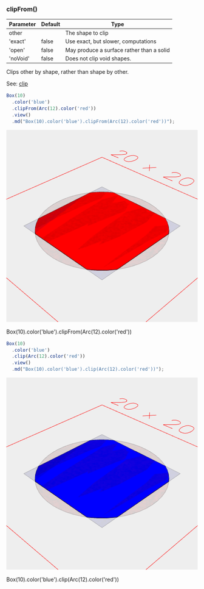 ### clipFrom()
Parameter|Default|Type
---|---|---
other||The shape to clip
'exact'|false|Use exact, but slower, computations
'open'|false|May produce a surface rather than a solid
'noVoid'|false|Does not clip void shapes.
Clips other by shape, rather than shape by other.

See: [clip](../../nb/api/clip.md)

```JavaScript
Box(10)
  .color('blue')
  .clipFrom(Arc(12).color('red'))
  .view()
  .md("Box(10).color('blue').clipFrom(Arc(12).color('red'))");
```

![Image](clipFrom.md.0.png)

Box(10).color('blue').clipFrom(Arc(12).color('red'))

```JavaScript
Box(10)
  .color('blue')
  .clip(Arc(12).color('red'))
  .view()
  .md("Box(10).color('blue').clip(Arc(12).color('red'))");
```

![Image](clipFrom.md.1.png)

Box(10).color('blue').clip(Arc(12).color('red'))
